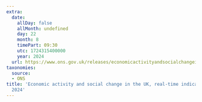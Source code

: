 ```yaml
---
extra:
  date:
    allDay: false
    allMonth: undefined
    day: 22
    month: 8
    timePart: 09:30
    utc: 1724315400000
    year: 2024
  url: https://www.ons.gov.uk/releases/economicactivityandsocialchangeintheukrealtimeindicators22august2024
taxonomies:
  source:
  - ONS
title: 'Economic activity and social change in the UK, real-time indicators : 22 August
  2024'
---
```


